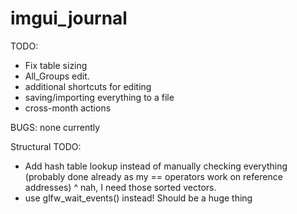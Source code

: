 # imgui_journal

TODO:
- Fix table sizing
- All_Groups edit.
- additional shortcuts for editing
- saving/importing everything to a file
- cross-month actions

BUGS: none currently

Structural TODO:
- Add hash table lookup instead of manually checking everything (probably done already as my == operators work on reference addresses)
^ nah, I need those sorted vectors.
- use glfw_wait_events() instead! Should be a huge thing 